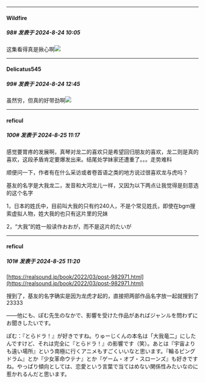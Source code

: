 ﻿
*****

####  Wildfire  
##### 98#       发表于 2024-8-24 10:05

这集看得真是揪心啊<img src="https://static.saraba1st.com/image/smiley/face2017/211.gif" referrerpolicy="no-referrer">


*****

####  Delicatus545  
##### 99#       发表于 2024-8-24 12:45

虽然穷，但真的好带劲啊<img src="https://static.saraba1st.com/image/smiley/face2017/069.png" referrerpolicy="no-referrer">


*****

####  reficul  
##### 100#       发表于 2024-8-25 11:17

感觉要胃疼的发展啊，真琴对龙二的喜欢只是希望回归朋友的喜欢，龙二则是真的喜欢，这段矛盾肯定要爆发出来。结尾处学妹家还遭重了。。。走势难料

顺便问一下，作者有在什么采访或者卷首语之类的地方说过很喜欢龙与虎吗？

基友的名字是大我龙二，发音和大河龙儿一样，又因为以下两点让我觉得是刻意选的这个名字

1，日本的姓氏中，目前叫大我的只有约240人，不是个常见姓氏，即使在bgm搜索虚拟人物，姓大我的也只有这片里的兄妹

2，“大我”的姓一般读作おおが，而不是这片的たいが


*****

####  reficul  
##### 101#       发表于 2024-8-25 11:20

[https://realsound.jp/book/2022/03/post-982971.html](https://realsound.jp/book/2022/03/post-982971.html)

搜到了，基友的名字确实是因为龙虎才起的，直接把两部作品名字放一起就搜到了23333

――他にも、ぽむ先生のなかで、影響を受けた作品があればジャンルを問わずにお聞きしたいです。

ぽむ：『とらドラ！』が好きですね。りゅーじくんの本名は「大我竜二」にしたんですけど、それは完全に『とらドラ！』の影響です（笑）。あとは『宇宙よりも遠い場所』という南極に行くアニメもすごくいいなと思います。『輪るピングドラム』とか『少女革命ウテナ』とか『ゲーム・オブ・スローンズ』も好きですね。やっぱり傾向としては、恋愛という言葉で当てはめない関係性みたいなのに惹かれるんだと思います。

